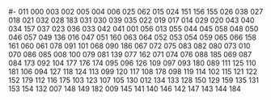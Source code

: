 #-
011 000 003 002 005 004 006 025 062 015 024 151 156 155 026 038 027 018 021 032 028 183 031 030 039 035 022 019 017 014 029 020 043 040 034 157 037 023 036 033 042 041 001 056 013 055 044 045 058 048 050 046 057 049 136 016 047 051 160 063 064 052 053 054 059 065 066 158 161 060 061 078 091 101 068 090 186 067 072 075 083 082 080 073 010 070 086 085 008 100 079 081 139 077 162 071 074 076 088 185 069 087 084 173 092 104 177 176 174 095 096 126 109 097 093 180 089 111 125 110 181 106 094 127 118 124 113 099 120 117 108 178 098 119 114 102 115 121 122 152 179 112 116 175 103 123 107 105 130 012 134 133 128 150 129 159 135 131 153 154 132 007 148 149 182 009 145 141 140 146 142 147 143 144 184 

